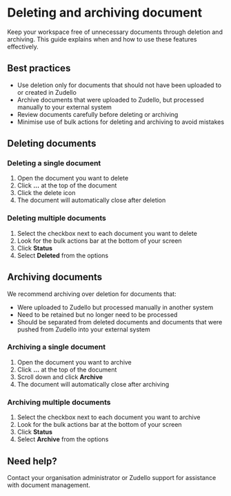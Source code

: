 # Deleting and archiving document

Keep your workspace free of unnecessary documents through deletion and archiving. This guide explains when and how to use these features effectively.

## Best practices

- Use deletion only for documents that should not have been uploaded to or created in Zudello
- Archive documents that were uploaded to Zudello, but processed manually to your external system
- Review documents carefully before deleting or archiving
- Minimise use of bulk actions for deleting and archiving to avoid mistakes

## Deleting documents

### Deleting a single document

1. Open the document you want to delete
2. Click **...** at the top of the document
3. Click the delete icon
4. The document will automatically close after deletion

### Deleting multiple documents

1. Select the checkbox next to each document you want to delete
2. Look for the bulk actions bar at the bottom of your screen
3. Click **Status**
4. Select **Deleted** from the options

## Archiving documents

We recommend archiving over deletion for documents that:

- Were uploaded to Zudello but processed manually in another system
- Need to be retained but no longer need to be processed
- Should be separated from deleted documents and documents that were pushed from Zudello into your external system

### Archiving a single document

1. Open the document you want to archive
2. Click **...** at the top of the document
3. Scroll down and click **Archive**
4. The document will automatically close after archiving

### Archiving multiple documents

1. Select the checkbox next to each document you want to archive
2. Look for the bulk actions bar at the bottom of your screen
3. Click **Status**
4. Select **Archive** from the options

## Need help?

Contact your organisation administrator or Zudello support for assistance with document management.